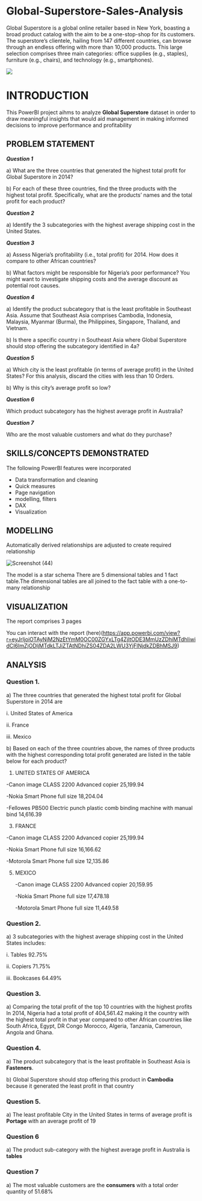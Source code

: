 # Global-Superstore-Sales-Analysis
Global Superstore is a global online retailer based in New York, boasting a broad product catalog with the aim to be a one-stop-shop for its customers. The superstore’s clientele, hailing from 147 different countries, can browse through an endless offering with more than 10,000 products. This large selection comprises three main categories: office supplies (e.g., staples), furniture (e.g., chairs), and technology (e.g., smartphones).

![](Intro_image.jpg)

# INTRODUCTION
This PowerBI project aihms to analyze **Global Superstore** dataset in order to  draw meaningful insights that would aid management in making informed decisions to improve performance and profitability

## PROBLEM STATEMENT
**_Question 1_**

a) What are the three countries that generated the highest total profit for Global Superstore in 2014?

b) For each of these three countries, find the three products with the highest total profit. Specifically, what are the products’ names and the total profit for each product?

**_Question 2_**

a) Identify the 3 subcategories with the highest average shipping cost in the United States.

**_Question 3_**

a) Assess Nigeria’s profitability (i.e., total profit) for 2014. How does it compare to other African countries?

b) What factors might be responsible for Nigeria’s poor performance? You might want to investigate shipping costs and the average discount as potential root causes.

**_Question 4_**

a) Identify the product subcategory that is the least profitable in Southeast Asia.
Assume that Southeast Asia comprises Cambodia, Indonesia, Malaysia, Myanmar
(Burma), the Philippines, Singapore, Thailand, and Vietnam.

b) Is there a specific country i n Southeast Asia where Global Superstore should stop offering the subcategory identified in 4a?

**_Question 5_**

a) Which city is the least profitable (in terms of average profit) in the United States? For this analysis, discard the cities with less than 10 Orders.

b) Why is this city’s average profit so low?

**_Question 6_**

Which product subcategory has the highest average profit in Australia?

**_Question 7_**

Who are the most valuable customers and what do they purchase?

## SKILLS/CONCEPTS DEMONSTRATED

The following PowerBI features were incorporated
- Data transformation and cleaning
- Quick measures
- Page navigation
- modelling, filters
- DAX
- Visualization

## MODELLING
Automatically derived relationships are adjusted to create required relationship

![Screenshot (44)](https://github.com/user-attachments/assets/e17d3578-5543-4309-a630-5e6f4dcfa9d1)
 

The model is a star schema
There are 5 dimensional tables and 1 fact table.The dimensional tables are all joined to the fact table with a one-to-many relationship

## VISUALIZATION

The report comprises 3 pages

You can interact with the report (here)(https://app.powerbi.com/view?r=eyJrIjoiOTAyNjM2NzEtYmM0OC00ZGYxLTg4ZjItODE3MmUzZDhiMTdhIiwidCI6ImZjODljMTdkLTJiZTAtNDhiZS04ZDA2LWU3YjFlNjdkZDBhMSJ9)

## ANALYSIS

### Question 1.

a)	The three countries that generated the highest total profit for Global Superstore in 2014 are 

i.	United States of America

ii.	France

iii.	Mexico

b) Based on each of the three countries above, the names of three products with the highest corresponding total profit generated are listed in the table below for each product?

1.  UNITED STATES OF AMERICA
 
   -Canon image CLASS 2200 Advanced copier   25,199.94
   
   -Nokia Smart Phone full size              18,204.04 
   
   -Fellowes PB500 Electric punch plastic comb binding machine with manual bind  14,616.39

3.  FRANCE
  
   -Canon image CLASS 2200 Advanced copier    25,199.94
   
   -Nokia Smart Phone full size               16,166.62
   
   -Motorola Smart Phone full size            12,135.86

5. MEXICO
 
   -Canon image CLASS 2200 Advanced copier    20,159.95
   
   -Nokia Smart Phone full size               17,478.18
   
   -Motorola Smart Phone full size            11,449.58

### Question 2.

a)	 3 subcategories with the highest average shipping cost in the United States includes:

i.	Tables          92.75%

ii.	Copiers         71.75%

iii.	Bookcases       64.49%

### Question 3.

a)	Comparing the total profit of the top 10 countries with the highest profits In 2014, Nigeria had a total profit of 404,561.42 making it the country with the highest total profit in that year compared to other African countries like South Africa, Egypt, DR Congo Morocco, Algeria, Tanzania, Cameroun, Angola and Ghana. 

### Question 4.

a) The product subcategory that is the least profitable in Southeast Asia is **Fasteners**.

b) Global Superstore should stop offering this product in **Cambodia** because it generated the least profit in that country

### Question 5.

a)	The least profitable City in the United States in terms of average profit is **Portage** with an average profit of 19

### Question 6

a)	The product sub-category with the highest average profit in Australia is **tables**

### Question 7

a)	The most valuable customers are the **consumers** with a total order quantity of 51.68%





       
